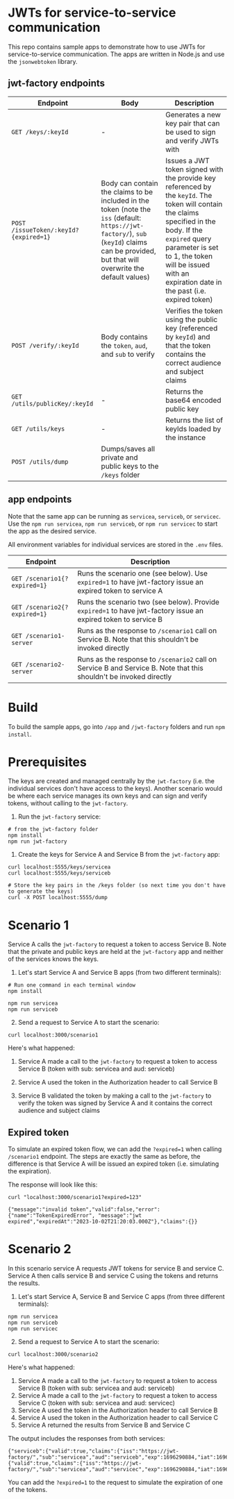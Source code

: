 # JWTs for service-to-service communication

This repo contains sample apps to demonstrate how to use JWTs for service-to-service communication. The apps are written in Node.js and use the `jsonwebtoken` library.

## jwt-factory endpoints

| Endpoint | Body | Description |
| --- | --- |--- |
| `GET /keys/:keyId` | - | Generates a new key pair that can be used to sign and verify JWTs with |
| `POST /issueToken/:keyId?{expired=1}` | Body can contain the claims to be included in the token (note the `iss` (default: `https://jwt-factory/`), `sub` (`keyId`) claims can be provided, but that will overwrite the default values) | Issues a JWT token signed with the provide key referenced by the `keyId`. The token will contain the claims specified in the body. If the `expired` query parameter is set to 1, the token will be issued with an expiration date in the past (i.e. expired token) |
| `POST /verify/:keyId` | Body contains the `token`, `aud`, and `sub` to verify | Verifies the token using the public key (referenced by `keyId`) and that the token contains the correct audience and subject claims |
| `GET /utils/publicKey/:keyId` | - | Returns the base64 encoded public key |
| `GET /utils/keys` | - | Returns the list of keyIds loaded by the instance |
| `POST /utils/dump` | Dumps/saves all private and public keys to the `/keys` folder |

## app endpoints

Note that the same app can be running as `servicea`, `serviceb`, or `servicec`. Use the `npm run servicea`, `npm run serviceb`, or `npm run servicec` to start the app as the desired service.

All environment variables for individual services are stored in the `.env` files.

| Endpoint | Description |
| --- | --- |
| `GET /scenario1{?expired=1}` | Runs the scenario one (see below). Use `expired=1` to have jwt-factory issue an expired token to service A |
| `GET /scenario2{?expired=1}` | Runs the scenario two (see below). Provide `expired=1` to have jwt-factory issue an expired token to service B |
| `GET /scenario1-server` | Runs as the response to `/scenario1` call on Service B. Note that this shouldn't be invoked directly |
| `GET /scenario2-server` | Runs as the response to `/scenario2` call on Service B and Service B. Note that this shouldn't be invoked directly |

# Build

To build the sample apps, go into `/app` and `/jwt-factory` folders and run `npm install`.

# Prerequisites

The keys are created and managed centrally by the `jwt-factory` (i.e. the individual services don't have access to the keys). Another scenario would be where each service manages its own keys and can sign and verify tokens, without calling to the `jwt-factory`.

1. Run the `jwt-factory` service:

```shell
# from the jwt-factory folder
npm install
npm run jwt-factory
```

1. Create the keys for Service A and Service B from the `jwt-factory` app:

```shell
curl localhost:5555/keys/servicea
curl localhost:5555/keys/serviceb

# Store the key pairs in the /keys folder (so next time you don't have to generate the keys)
curl -X POST localhost:5555/dump 
```

# Scenario 1

Service A calls the `jwt-factory` to request a token to access Service B. Note that the private and public keys are held at the `jwt-factory` app and neither of the services knows the keys.


1. Let's start Service A and Service B apps (from two different terminals):

```shell
# Run one command in each terminal window
npm install

npm run servicea
npm run serviceb
```

2. Send a request to Service A to start the scenario:

```shell
curl localhost:3000/scenario1
```

Here's what happened:

1. Service A made a call to the `jwt-factory` to request a token to access Service B (token with sub: servicea and aud: serviceb)

2. Service A used the token in the Authorization header to call Service B

3. Service B validated the token by making a call to the `jwt-factory` to verify the token was signed by Service A and it contains the correct audience and subject claims

## Expired token

To simulate an expired token flow, we can add the `?expired=1` when calling `/scenario1` endpoint. The steps are exactly the same as before, the difference is that Service A will be issued an expired token (i.e. simulating the expiration).

The response will look like this:

```shell
curl "localhost:3000/scenario1?expired=123"
```

```console
{"message":"invalid token","valid":false,"error":{"name":"TokenExpiredError", "message":"jwt expired","expiredAt":"2023-10-02T21:20:03.000Z"},"claims":{}}
```

# Scenario 2

In this scenario service A requests JWT tokens for service B and service C. Service A then calls service B and service C using the tokens and returns the results.

1. Let's start Service A, Service B and Service C apps (from three different terminals):

```shell
npm run servicea
npm run serviceb
npm run servicec
```

2. Send a request to Service A to start the scenario:

```shell
curl localhost:3000/scenario2
```

Here's what happened:

1. Service A made a call to the `jwt-factory` to request a token to access Service B (token with sub: servicea and aud: serviceb)
2. Service A made a call to the `jwt-factory` to request a token to access Service C (token with sub: servicea and aud: servicec)
3. Service A used the token in the Authorization header to call Service B
4. Service A used the token in the Authorization header to call Service C
5. Service A returned the results from Service B and Service C

The output includes the responses from both services:

```console
{"serviceb":{"valid":true,"claims":{"iss":"https://jwt-factory/","sub":"servicea","aud":"serviceb","exp":1696290884,"iat":1696287284}},"servicec":{"valid":true,"claims":{"iss":"https://jwt-factory/","sub":"servicea","aud":"servicec","exp":1696290884,"iat":1696287284}}}
```

You can add the `?expired=1` to the request to simulate the expiration of one of the tokens.